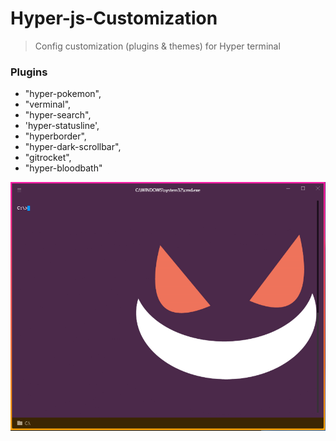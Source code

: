 # Hyper-js-Customization

> Config customization (plugins &amp; themes) for Hyper terminal

### Plugins

-  "hyper-pokemon",
-  "verminal",
-  "hyper-search",
-  'hyper-statusline',
-  "hyperborder",
-  "hyper-dark-scrollbar",
-  "gitrocket",
-  "hyper-bloodbath"

![gengar](gengar.png?raw=true)
